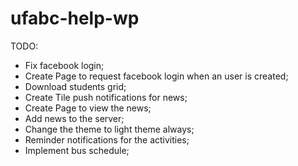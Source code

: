ufabc-help-wp
=============

TODO:

- Fix facebook login;
- Create Page to request facebook login when an user is created;
- Download students grid;
- Create Tile push notifications for news;
- Create Page to view the news;
- Add news to the server;
- Change the theme to light theme always;
- Reminder notifications for the activities;
- Implement bus schedule;
